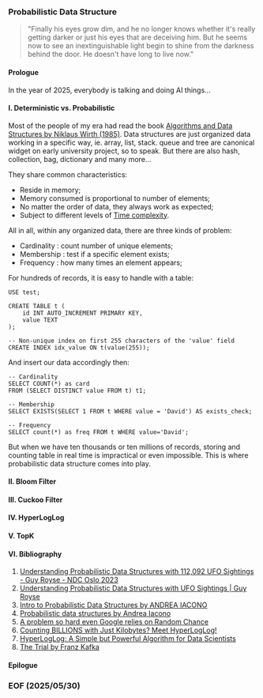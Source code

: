 ### Probabilistic Data Structure

> "Finally his eyes grow dim, and he no longer knows whether it's really getting darker or just his eyes that are deceiving him. But he seems now to see an inextinguishable light begin to shine from the darkness behind the door. He doesn't have long to live now." 


#### Prologue
In the year of 2025, everybody is talking and doing AI things... 


#### I. Deterministic vs. Probabilistic 
Most of the people of my era had read the book [Algorithms and Data Structures by Niklaus Wirth (1985)](https://informatika-21.ru/pdf/AD.pdf). Data structures are just organized data working in a specific way, ie. array, list, stack. queue and tree are canonical widget on early university project, so to speak. But there are also hash, collection, bag, dictionary and many more... 

They share common characteristics: 
- Reside in memory; 
- Memory consumed is proportional to number of elements; 
- No matter the order of data, they always work as expected; 
- Subject to different levels of [Time complexity](https://en.wikipedia.org/wiki/Time_complexity). 

All in all, within any organized data, there are three kinds of problem: 
- Cardinality : count number of unique elements; 
- Membership : test if a specific element exists; 
- Frequency : how many times an element appears;

For hundreds of records, it is easy to handle with a table: 
```
USE test; 

CREATE TABLE t (
    id INT AUTO_INCREMENT PRIMARY KEY,
    value TEXT
);

-- Non-unique index on first 255 characters of the 'value' field
CREATE INDEX idx_value ON t(value(255)); 
```

And insert our data accordingly then: 
```
-- Cardinality 
SELECT COUNT(*) as card 
FROM (SELECT DISTINCT value FROM t) t1; 

-- Membership 
SELECT EXISTS(SELECT 1 FROM t WHERE value = 'David') AS exists_check;

-- Frequency 
SELECT count(*) as freq FROM t WHERE value='David'; 
```

But when we have ten thousands or ten millions of records, storing and counting table in real time is impractical or even impossible. This is where probabilistic data structure comes into play. 


#### II. Bloom Filter 


#### III. Cuckoo Filter 


#### IV. HyperLogLog


#### V. TopK


#### VI. Bibliography 
1. [Understanding Probabilistic Data Structures with 112,092 UFO Sightings - Guy Royse - NDC Oslo 2023](https://youtu.be/M6XOniVANKI)
2. [Understanding Probabilistic Data Structures with UFO Sightings | Guy Royse](https://youtu.be/2Dzc7fxA0us)
3. [Intro to Probabilistic Data Structures by ANDREA IACONO](https://youtu.be/Y66Uy1he3Vo)
4. [Probabilistic data structures by Andrea Iacono](https://youtu.be/bYyRwGFSFbQ)
5. [A problem so hard even Google relies on Random Chance](https://youtu.be/lJYufx0bfpw)
6. [Counting BILLIONS with Just Kilobytes? Meet HyperLogLog!](https://youtu.be/f69hh3KgFEk)
7. [HyperLogLog: A Simple but Powerful Algorithm for Data Scientists](https://chengweihu.com/hyperloglog/)
8. [The Trial by Franz Kafka](https://www.gutenberg.org/cache/epub/7849/pg7849-images.html)


#### Epilogue


### EOF (2025/05/30)